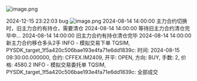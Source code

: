 ![image.png](https://gitee.com/hxc8/images10/raw/master/img/202412101554903.png)


2024-12-15 23:22:03
bug
![image.png](https://gitee.com/hxc8/images9/raw/master/img/202412152322337.png)
2024-08-14 14:00:00 主力合约切换时，旧主力合约有持仓，需要清仓
2024-08-14 14:00:00 等待旧主力合约清仓完毕中...
2024-08-14 14:00:00 旧主力合约有持仓清仓完毕
2024-08-14 14:00:00 新主力合约移仓多头2手
    INFO - 模拟交易下单 TQSIM, PYSDK_target_1f5a420c506bae193e4fa71e6dd1839c: 时间: 2024-08-15 09:30:00.000000, 合约: CFFEX.IM2409, 开平: OPEN, 方向: BUY, 手数: 2, 价格: 4580.2
    INFO - 模拟交易委托单 TQSIM, PYSDK_target_1f5a420c506bae193e4fa71e6dd1839c: 全部成交